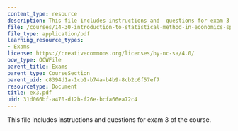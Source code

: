 ```yaml
---
content_type: resource
description: This file includes instructions and  questions for exam 3 of the course.
file: /courses/14-30-introduction-to-statistical-method-in-economics-spring-2006/31d066bfa470d12bf26ebcfa66ea72c4_ex3.pdf
file_type: application/pdf
learning_resource_types:
- Exams
license: https://creativecommons.org/licenses/by-nc-sa/4.0/
ocw_type: OCWFile
parent_title: Exams
parent_type: CourseSection
parent_uid: c8394d1a-1cb1-b74a-b4b9-8cb2c6f57ef7
resourcetype: Document
title: ex3.pdf
uid: 31d066bf-a470-d12b-f26e-bcfa66ea72c4
---
```

This file includes instructions and  questions for exam 3 of the course.